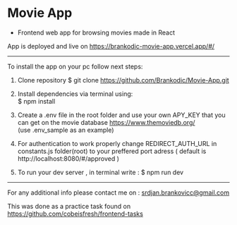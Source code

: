 # Movie App
- Frontend web app for browsing movies made in React

App is deployed and live on  https://brankodic-movie-app.vercel.app/#/

---

To install the app on your pc follow next steps:

1. Clone repository
    $ git clone https://github.com/Brankodic/Movie-App.git

2. Install dependencies via terminal using:  
    $ npm install
    
3. Create a  .env  file in the root folder and use your own APY_KEY that you can get on the movie database https://www.themoviedb.org/  
    (use .env_sample as an example)

4. For authentication to work properly change REDIRECT_AUTH_URL in constants.js folder(root) to your preffered port adress
    ( default is http://localhost:8080/#/approved ) 

5. To run your dev server , in terminal write : 
    $ npm run dev

---

For any additional info please contact me on :
srdjan.brankovicc@gmail.com

This was done as a practice task found on https://github.com/cobeisfresh/frontend-tasks 
